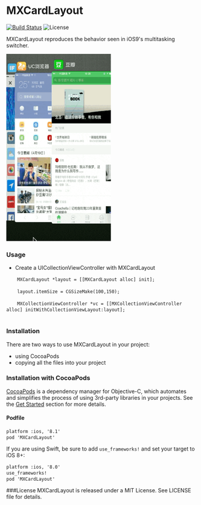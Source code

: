 # MXCardLayout

[![Build Status](https://travis-ci.org/zqpmaster/MX.svg?branch=master)](https://travis-ci.org/zqpmaster/MX)
![License](https://img.shields.io/github/license/mashape/apistatus.svg)



MXCardLayout reproduces the behavior seen in iOS9's multitasking switcher.

![Preview](MXCardLayout.gif)
<!--<img src="MXCardLayout.gif" style="width:92px;height:165px;">
-->

### Usage

- Create a UICollectionViewController with MXCardLayout

```
	MXCardLayout *layout = [[MXCardLayout alloc] init]; 

	layout.itemSize = CGSizeMake(100,150);
    
	MXCollectionViewController *vc = [[MXCollectionViewController alloc] initWithCollectionViewLayout:layout];
    
```

### Installation
There are two ways to use MXCardLayout in your project:

- using CocoaPods
- copying all the files into your project

### Installation with CocoaPods

[CocoaPods](http://cocoapods.org/) is a dependency manager for Objective-C, which automates and simplifies the process of using 3rd-party libraries in your projects. See the [Get Started](http://cocoapods.org/#get_started) section for more details.

#### Podfile
```
platform :ios, '8.1'
pod 'MXCardLayout'
```

If you are using Swift, be sure to add `use_frameworks!` and set your target to iOS 8+:

```
platform :ios, '8.0'
use_frameworks!
pod 'MXCardLayout'
```



###License
MXCardLayout is released under a MIT License. See LICENSE file for details.
